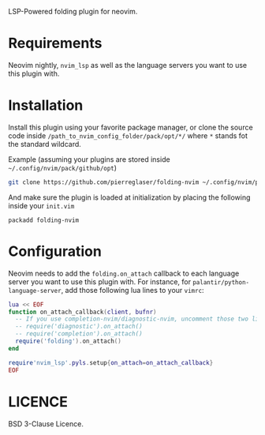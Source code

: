 LSP-Powered folding plugin for neovim.


# Requirements

Neovim nightly, `nvim_lsp` as well as the language servers you want to use this plugin with.


# Installation

Install this plugin using your favorite package manager, or clone the source code inside
`/path_to_nvim_config_folder/pack/opt/*/` where `*` stands fot the standard wildcard.


Example (assuming your plugins are stored inside `~/.config/nvim/pack/github/opt`)
```sh
git clone https://github.com/pierreglaser/folding-nvim ~/.config/nvim/pack/github/opt/folding-nvim
```

And make sure the plugin is loaded at initialization by placing the following inside your `init.vim`

```vim
packadd folding-nvim
```

# Configuration

Neovim needs to add the `folding.on_attach` callback to each language server you want to use this plugin with. For instance, for
`palantir/python-language-server`, add those following lua lines to your `vimrc`:
```lua
lua << EOF
function on_attach_callback(client, bufnr)
  -- If you use completion-nvim/diagnostic-nvim, uncomment those two lines.
  -- require('diagnostic').on_attach()
  -- require('completion').on_attach()
  require('folding').on_attach()
end

require'nvim_lsp'.pyls.setup{on_attach=on_attach_callback}
EOF
```


# LICENCE

BSD 3-Clause Licence.
